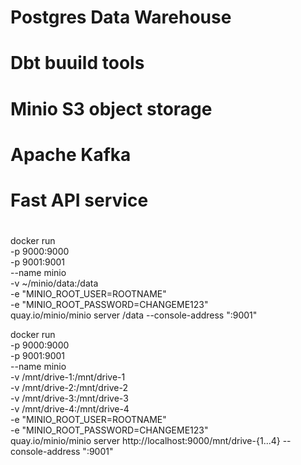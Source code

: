 

# Postgres Data Warehouse 


# Dbt buuild tools



# Minio S3 object storage 



# Apache Kafka 

# Fast API service 

# 



docker run \
   -p 9000:9000 \
   -p 9001:9001 \
   --name minio \
   -v ~/minio/data:/data \
   -e "MINIO_ROOT_USER=ROOTNAME" \
   -e "MINIO_ROOT_PASSWORD=CHANGEME123" \
   quay.io/minio/minio server /data --console-address ":9001"



 docker run \
    -p 9000:9000 \
    -p 9001:9001 \
    --name minio \
    -v /mnt/drive-1:/mnt/drive-1 \
    -v /mnt/drive-2:/mnt/drive-2 \
    -v /mnt/drive-3:/mnt/drive-3 \
    -v /mnt/drive-4:/mnt/drive-4 \
    -e "MINIO_ROOT_USER=ROOTNAME" \
    -e "MINIO_ROOT_PASSWORD=CHANGEME123" \
    quay.io/minio/minio server http://localhost:9000/mnt/drive-{1...4} --console-address ":9001"


    
